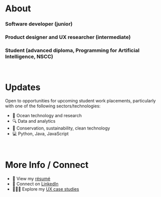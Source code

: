 # About
### Software developer (junior)
### Product designer and UX researcher (intermediate)
### Student (advanced diploma, Programming for Artificial Intelligence, NSCC)

<br />

# Updates
Open to opportunities for upcoming student work placements, particularly with one of the following sectors/technologies:
- 🌊 Ocean technology and research
- 🔍 Data and analytics
- 🌱 Conservation, sustainability, clean technology
- 💻 Python, Java, JavaScript

<br />

# More Info / Connect
- 📄 View my [résumé](https://drive.google.com/file/d/1Rxvu6U8NPcQpL-HU0hoM2CoJCFPPYUmM/view?usp=sharing)
- 🤝 Connect on [LinkedIn](https://www.linkedin.com/in/r-scoville/)
- 👩🏻‍💻 Explore my [UX case studies](https://rosescoville.com)
